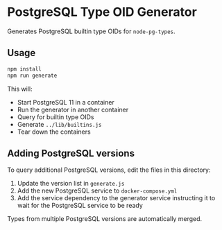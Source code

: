 # PostgreSQL Type OID Generator

Generates PostgreSQL builtin type OIDs for `node-pg-types`.

## Usage

```sh
npm install
npm run generate
```

This will:

- Start PostgreSQL 11 in a container
- Run the generator in another container
- Query for builtin type OIDs
- Generate `../lib/builtins.js`
- Tear down the containers

## Adding PostgreSQL versions

To query additional PostgreSQL versions, edit the files in this directory:

1. Update the version list in `generate.js`
2. Add the new PostgreSQL service to `docker-compose.yml`
3. Add the service dependency to the generator service instructing it to wait for the PostgreSQL service to be ready

Types from multiple PostgreSQL versions are automatically merged.
